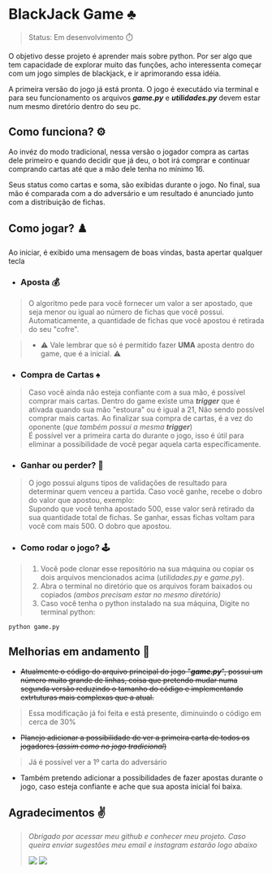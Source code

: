 # BlackJack Game ♣️

> Status: Em desenvolvimento ⏱️

  O objetivo desse projeto é aprender mais sobre python. Por ser algo que tem capacidade de explorar muito das funções, acho interessenta começar com um jogo simples de blackjack, e ir aprimorando essa idéia.

  A primeira versão do jogo já está pronta. O jogo é executádo via terminal e para seu funcionamento os arquivos ***game.py*** e ***utilidades.py*** devem estar num  mesmo diretório dentro do seu pc. 

## Como funciona? ⚙️
Ao invéz do modo tradicional, nessa versão o jogador compra as cartas dele primeiro e quando decidir que já deu, o bot irá comprar e continuar comprando cartas até que a mão dele tenha no mínimo 16.

Seus status como cartas e soma, são exibidas durante o jogo. No final, sua mão é comparada com a do adversário e um resultado é anunciado junto com a distribuição de fichas.

## Como jogar? ♟️
Ao iniciar, é exibido uma mensagem de boas vindas, basta apertar qualquer tecla<br>

* ### Aposta  💰

> O algoritmo pede para você fornecer um valor a ser apostado, que seja menor ou igual ao número de fichas que você possui. <br>Automaticamente, a quantidade de fichas que você apostou é retirada do seu "cofre". <br>

>* ⚠️ Vale lembrar que só é permitido fazer **UMA** aposta dentro do game, que é a inicial. ⚠️

* ### Compra de Cartas  ♠️

> Caso você ainda não esteja confiante com a sua mão, é possível comprar mais cartas. Dentro do game existe uma ***trigger*** que é ativada quando sua mão "estoura" ou é igual a 21, Não sendo possível comprar mais cartas.
> Ao finalizar sua compra de cartas, é a vez do oponente (*que também possui a mesma **trigger***)<br>
> É possível ver a primeira carta do durante o jogo, isso é útil para eliminar a possibilidade de você pegar aquela carta específicamente.

* ### Ganhar ou perder?  👊

> O jogo possui alguns tipos de validações de resultado para determinar quem venceu a partida.
> Caso você ganhe, recebe o dobro do valor que apostou, exemplo:<br>
> Supondo que você tenha apostado 500, esse valor será retirado da sua quantidade total de fichas. Se ganhar, essas fichas voltam para você com mais 500. O dobro que apostou.

* ### Como rodar o jogo? 🕹️

> 1. Você pode clonar esse repositório na sua máquina ou copiar os dois arquivos mencionados acima (*utilidades.py* e *game.py*).
> 2. Abra o terminal no diretório que os arquivos foram baixados ou copiados *(ambos precisam estar no mesmo diretório)*
> 3. Caso você tenha o python instalado na sua máquina, Digite no terminal python:

~~~ 
python game.py 
~~~

## Melhorias em andamento 🚀

* ~~Atualmente o código do arquivo principal do jogo "***game.py***", possui um número muito grande de linhas, coisa que pretendo mudar numa segunda versão reduzindo o tamanho do código e implementando extrtuturas mais complexas que a atual.~~<br>
> Essa modificação já foi feita e está presente, diminuindo o código em cerca de 30%
* ~~Planejo adicionar a possibilidade de ver a primeira carta de todos os jogadores (*assim como no jogo tradicional*)~~
> Já é possível ver a 1º carta do adversário
* Também pretendo adicionar a possibilidades de fazer apostas durante o jogo, caso esteja confiante e ache que sua aposta inicial foi baixa.



## Agradecimentos ✌️

> *Obrigado por acessar meu github e conhecer meu projeto. Caso queira enviar sugestões meu email e instagram estarão logo abaixo*
> <br>
>
>
> <a href = "mailto:jhooliveira.lopes@gmail.com"><img src="https://img.shields.io/badge/-Gmail-%23333?style=for-the-badge&logo=gmail&logoColor=white" target="_blank"></a> <a href="https://www.instagram.com/jhonatan_lopes_lmao/?next=%2F" target="_blank"><img src="https://img.shields.io/badge/-Instagram-%23E4405F?style=for-the-badge&logo=instagram&logoColor=white" target="_blank"></a> 
